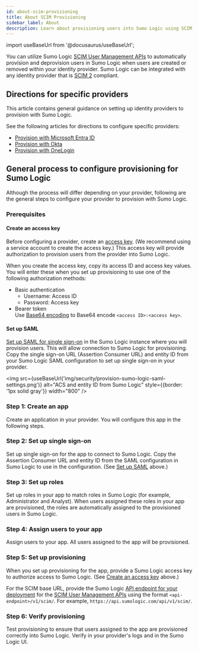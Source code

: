 ```yaml
---
id: about-scim-provisioning 
title: About SCIM Provisioning
sidebar_label: About
description: Learn about provisioning users into Sumo Logic using SCIM. 
---
```


import useBaseUrl from '@docusaurus/useBaseUrl';

You can utilize Sumo Logic [SCIM User Management APIs](/docs/api/scim-user/) to automatically provision and deprovision users in Sumo Logic when users are created or removed within your identity provider. Sumo Logic can be integrated with any identity provider that is [SCIM 2](https://scim.cloud/) compliant.

## Directions for specific providers

This article contains general guidance on setting up identity providers to provision with Sumo Logic.

See the following articles for directions to configure specific providers:
* [Provision with Microsoft Entra ID](/docs/manage/security/scim/provision-with-microsoft-entra-id/)
* [Provision with Okta](/docs/manage/security/scim/provision-with-okta/)
* [Provision with OneLogin](/docs/manage/security/scim/provision-with-onelogin/)

## General process to configure provisioning for Sumo Logic

Although the process will differ depending on your provider, following are the general steps to configure your provider to provision with Sumo Logic. 

### Prerequisites

#### Create an access key

Before configuring a provider, create an [access key](/docs/manage/security/access-keys/). (We recommend using a service account to create the access key.) This access key will provide authorization to provision users from the provider into Sumo Logic.

When you create the access key, copy its access ID and access key values. You will enter these when you set up provisioning to use one of the following authorization methods:
* Basic authentication
   * Username: Access ID
   * Password: Access key
* Bearer token<br/>Use [Base64 encoding](https://www.base64encode.org/) to Base64 encode `<access ID>:<access key>`.

#### Set up SAML

[Set up SAML for single sign-on](/docs/manage/security/saml/set-up-saml/) in the Sumo Logic instance where you will provision users. This will allow connection to Sumo Logic for provisioning. Copy the single sign-on URL (Assertion Consumer URL) and entity ID from your Sumo Logic SAML configuration to set up single sign-on in your provider.

<img src={useBaseUrl('img/security/provision-sumo-logic-saml-settings.png')} alt="ACS and entity ID from Sumo Logic" style={{border: '1px solid gray'}} width="800" />

### Step 1: Create an app

Create an application in your provider. You will configure this app in the following steps.

### Step 2: Set up single sign-on

Set up single sign-on for the app to connect to Sumo Logic. Copy the Assertion Consumer URL and entity ID from the SAML configuration in Sumo Logic to use in the configuration. (See [Set up SAML](#set-up-saml) above.)

### Step 3: Set up roles

Set up roles in your app to match roles in Sumo Logic (for example, Administrator and Analyst). When users assigned these roles in your app are provisioned, the roles are automatically assigned to the provisioned users in Sumo Logic.

### Step 4: Assign users to your app

Assign users to your app. All users assigned to the app will be provisioned.

### Step 5: Set up provisioning

When you set up provisioning for the app, provide a Sumo Logic access key to authorize access to Sumo Logic. (See [Create an access key](#create-an-access-key) above.) 

For the SCIM base URL, provide the Sumo Logic [API endpoint for your deployment](/docs/api/about-apis/getting-started/#sumo-logic-endpoints-by-deployment-and-firewall-security) for the [SCIM User Management APIs](/docs/api/scim-user/) using the format `<api-endpoint>/v1/scim/`. For example, `https://api.sumologic.com/api/v1/scim/`. 

### Step 6: Verify provisioning

Test provisioning to ensure that users assigned to the app are provisioned correctly into Sumo Logic. Verify in your provider's logs and in the Sumo Logic UI. 


